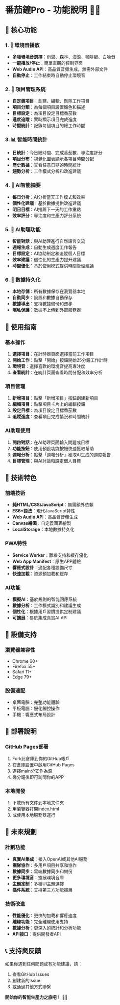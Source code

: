 # 番茄鐘Pro - 功能說明 🍅✨

## 🌟 核心功能

### 1. 🎵 環境音播放
- **多種環境音選擇**：雨聲、森林、海浪、咖啡廳、白噪音
- **一鍵播放/停止**：簡單直觀的控制界面
- **Web Audio API**：高品質音頻生成，無需外部文件
- **自動停止**：工作結束時自動停止環境音

### 2. 📝 項目管理系統
- **自定義項目**：創建、編輯、刪除工作項目
- **項目分類**：為每個項目設置顏色和描述
- **目標設定**：為項目設定目標番茄數
- **進度追蹤**：實時顯示項目完成進度
- **時間統計**：記錄每個項目的總工作時間

### 3. 📊 智能時間統計
- **日統計**：今日總時間、完成番茄數、專注度評分
- **項目分布**：視覺化圖表顯示各項目時間分配
- **歷史數據**：查看任意日期的時間統計
- **趨勢分析**：工作模式分析和改進建議

### 4. 🤖 AI智能摘要
- **每日分析**：AI分析當天工作模式和效率
- **個性化建議**：基於數據提供改進建議
- **明日目標**：AI推薦下一天的工作重點
- **效率評分**：專注度和生產力評分系統

### 5. 💬 AI助理功能
- **智能對話**：與AI助理進行自然語言交流
- **週報生成**：自動生成週度工作報告
- **目標設定**：AI協助制定和追蹤個人目標
- **效率建議**：個性化的生產力提升建議
- **時間優化**：基於使用模式提供時間管理建議

### 6. 💾 數據持久化
- **本地存儲**：所有數據保存在瀏覽器本地
- **自動同步**：設置和數據自動保存
- **數據導出**：支持數據備份和遷移
- **隱私保護**：數據不上傳到外部服務器

## 🎯 使用指南

### 基本操作
1. **選擇項目**：在計時器頁面選擇當前工作項目
2. **開始工作**：點擊「開始」按鈕開始25分鐘工作計時
3. **環境音**：選擇喜歡的環境音提高專注度
4. **查看統計**：在統計頁面查看時間分配和效率分析

### 項目管理
1. **新增項目**：點擊「新增項目」按鈕創建新項目
2. **編輯項目**：點擊項目卡片上的編輯按鈕
3. **設定目標**：為項目設定目標番茄數
4. **追蹤進度**：查看項目完成情況和時間統計

### AI助理使用
1. **開啟對話**：在AI助理頁面輸入問題或目標
2. **功能按鈕**：使用預設功能按鈕快速獲取幫助
3. **週報分析**：點擊「週報分析」獲取AI生成的週度報告
4. **目標管理**：與AI討論和設定個人目標

## 🔧 技術特色

### 前端技術
- **純HTML/CSS/JavaScript**：無需額外依賴
- **ES6+語法**：現代JavaScript特性
- **Web Audio API**：高品質音頻生成
- **Canvas繪圖**：自定義圖表繪製
- **LocalStorage**：本地數據持久化

### PWA特性
- **Service Worker**：離線支持和緩存優化
- **Web App Manifest**：原生APP體驗
- **響應式設計**：適配各種設備尺寸
- **快速加載**：資源預加載和緩存

### AI功能
- **模擬AI**：基於規則的智能回應系統
- **數據分析**：工作模式識別和建議生成
- **個性化**：根據用戶習慣提供定制建議
- **可擴展**：易於集成真實AI API

## 📱 設備支持

### 瀏覽器兼容性
- Chrome 60+
- Firefox 55+
- Safari 11+
- Edge 79+

### 設備適配
- 桌面電腦：完整功能體驗
- 平板電腦：優化觸控操作
- 手機：響應式布局設計

## 🚀 部署說明

### GitHub Pages部署
1. Fork此倉庫到你的GitHub帳戶
2. 在倉庫設置中啟用GitHub Pages
3. 選擇main分支作為源
4. 幾分鐘後即可訪問你的APP

### 本地開發
1. 下載所有文件到本地文件夾
2. 用瀏覽器打開index.html
3. 或使用本地服務器運行

## 🔮 未來規劃

### 計劃功能
- **真實AI集成**：接入OpenAI或其他AI服務
- **團隊協作**：多用戶項目共享和協作
- **數據同步**：雲端數據同步和備份
- **更多環境音**：擴展環境音庫
- **主題定制**：多種UI主題選擇
- **插件系統**：支持第三方功能擴展

### 技術改進
- **性能優化**：更快的加載和響應速度
- **離線功能**：完全離線使用支持
- **數據分析**：更深入的統計和分析功能
- **API接口**：提供開發者API

## 📞 支持與反饋

如果你遇到任何問題或有功能建議，請：
1. 查看GitHub Issues
2. 創建新的Issue
3. 或通過其他方式聯繫

**開始你的智能生產力之旅吧！** 🚀✨
